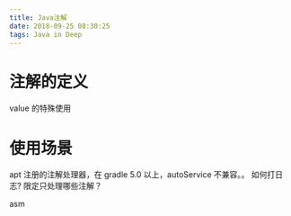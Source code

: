 ```yaml
---
title: Java注解
date: 2018-09-25 08:30:25
tags: Java in Deep
---
```

# 注解的定义

value 的特殊使用


# 使用场景


apt
注册的注解处理器，在 gradle 5.0 以上，autoService 不兼容。。
如何打日志?
限定只处理哪些注解？

asm